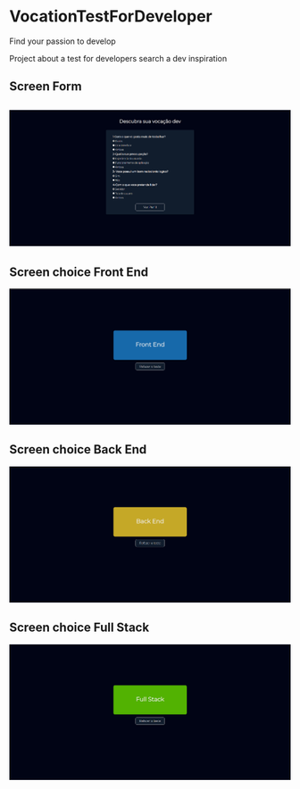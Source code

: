 # VocationTestForDeveloper
Find your passion to develop


Project about  a test for developers search a dev inspiration



<h2>Screen Form<h2>
<img src="./img/form.png"/>
<h2>Screen choice Front End</h2>
<img src="./img/pageFront.png"/>
<h2>Screen choice Back End</h2>
<img src="./img/pageBack.png"/>
<h2>Screen choice Full Stack</h2>
<img src="./img/pageFull.png"/>

